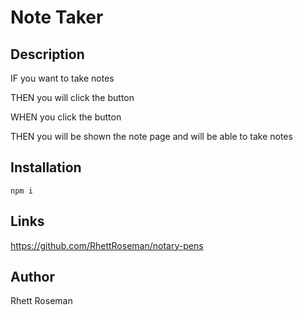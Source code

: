 # Note Taker 

## Description

IF you want to take notes

THEN you will click the button 

WHEN you click the button 

THEN you will be shown the note page and will be able to take notes

## Installation 
`` npm i ``

## Links 
https://github.com/RhettRoseman/notary-pens


## Author
Rhett Roseman
